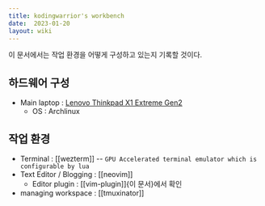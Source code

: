 ```yaml
---
title: kodingwarrior's workbench
date:  2023-01-20
layout: wiki
---
```


이 문서에서는 작업 환경을 어떻게 구성하고 있는지 기록할 것이다.

## 하드웨어 구성 

* Main laptop : [Lenovo Thinkpad X1 Extreme Gen2](https://wiki.archlinux.org/title/Lenovo_ThinkPad_X1_Extreme_(Gen_2))
  * OS : Archlinux

## 작업 환경

* Terminal : [[wezterm]] -- `GPU Accelerated terminal emulator which is configurable by lua`
* Text Editor / Blogging : [[neovim]]
  * Editor plugin : [[vim-plugin]]{이 문서}에서 확인
* managing workspace : [[tmuxinator]]

